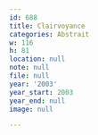 ```yaml
---
id: 688
title: Clairvoyance
categories: Abstrait
w: 116
h: 81
location: null
note: null
file: null
year: '2003'
year_start: 2003
year_end: null
image: null

---
```

